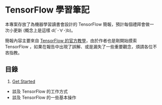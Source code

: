 # TensorFlow 學習筆記

本專案存放了為機器學習讀書會設計的 TensorFlow 簡報，預計每個禮拜會做一次小更新 (概念上是這樣 d(`･∀･)b)。

簡報內容主要來自 [TensorFlow 的官方教學](https://www.tensorflow.org/versions/r0.9/tutorials/index.html)，由於作者也是剛開始摸索 TensorFlow ，如果在報告中出現了誤解、或是漏失了一些重要觀念，煩請各位不吝指教。

## 目錄

1. [Get Started](https://zake7749.github.io/TensorFlow-Study-Notes/notes/Get_Started.html#/)

* 談及 TensorFlow 的工作方式
* 談及 TensorFlow 的一些基本操作